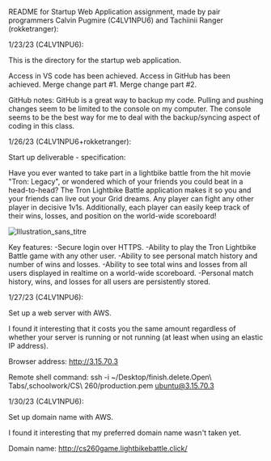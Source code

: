 README for Startup Web Application assignment, made by pair programmers Calvin Pugmire (C4LV1NPU6) and Tachiinii Ranger (rokketranger):



1/23/23 (C4LV1NPU6):

This is the directory for the startup web application.

Access in VS code has been achieved.
Access in GitHub has been achieved.
Merge change part #1.
Merge change part #2.

GitHub notes: GitHub is a great way to backup my code. Pulling and pushing changes seem to be limited to the console on my computer. The console seems to be the best way for me to deal with the backup/syncing aspect of coding in this class.



1/26/23 (C4LV1NPU6+rokketranger):

Start up deliverable - specification:

Have you ever wanted to take part in a lightbike battle from the hit movie "Tron: Legacy", or wondered which of your friends you could beat in a head-to-head? The Tron Lightbike Battle application makes it so you and your friends can live out your Grid dreams. Any player can fight any other player in decisive 1v1s. Additionally, each player can easily keep track of their wins, losses, and position on the world-wide scoreboard!

![Illustration_sans_titre](https://user-images.githubusercontent.com/89880125/215221594-4fe18c7e-f147-41ed-9923-c7dba0f9fe23.jpg)

Key features:
-Secure login over HTTPS.
-Ability to play the Tron Lightbike Battle game with any other user.
-Ability to see personal match history and number of wins and losses.
-Ability to see total wins and losses from all users displayed in realtime on a world-wide scoreboard.
-Personal match history, wins, and losses for all users are persistently stored.



1/27/23 (C4LV1NPU6):

Set up a web server with AWS.

I found it interesting that it costs you the same amount regardless of whether your server is running or not running (at least when using an elastic IP address).

Browser address: http://3.15.70.3

Remote shell command: ssh -i ~/Desktop/finish.delete.Open\ Tabs/,schoolwork/CS\ 260/production.pem ubuntu@3.15.70.3



1/30/23 (C4LV1NPU6):

Set up domain name with AWS.

I found it interesting that my preferred domain name wasn't taken yet.

Domain name: http://cs260game.lightbikebattle.click/
